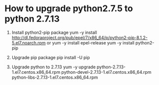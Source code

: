 # How to upgrade python2.7.5 to python 2.7.13

1. Install python2-pip package
    yum -y install http://dl.fedoraproject.org/pub/epel/7/x86_64/p/python2-pip-8.1.2-5.el7.noarch.rpm
or
    yum -y install epel-release
    yum -y install python2-pip

2. Upgrade pip package
pip install -U pip

3. Upgrade python to 2.7.13
yum -y upgrade python-2.7.13-1.el7.centos.x86_64.rpm python-devel-2.7.13-1.el7.centos.x86_64.rpm python-libs-2.7.13-1.el7.centos.x86_64.rpm

